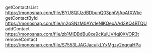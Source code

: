getContactsList https://monosnap.com/file/BYU8QfJzdBDbunQ03phiVjAoAfXWke
getContactById https://monosnap.com/file/m2qSNzM0AYc1eNlKQeoAAd3KQ4BTQU
addContact https://monosnap.com/file/zb1MlDBdBu8xe9cKuiUV4qj0XVOR3t
removeContact https://monosnap.com/file/S7553LJAGJacuikLYxMgzy2nqgaHPa
